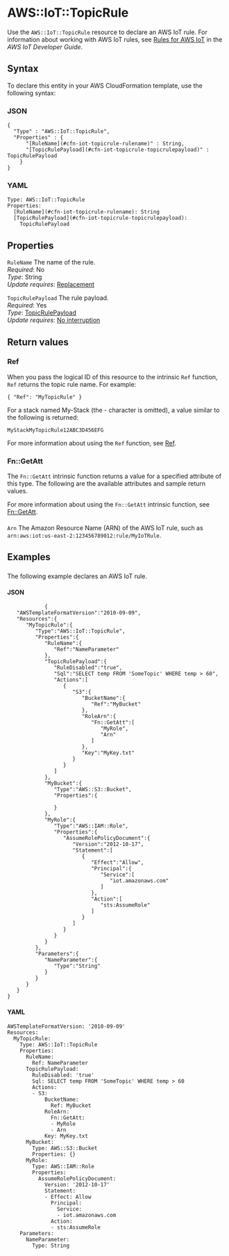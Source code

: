 # AWS::IoT::TopicRule<a name="aws-resource-iot-topicrule"></a>

Use the `AWS::IoT::TopicRule` resource to declare an AWS IoT rule\. For information about working with AWS IoT rules, see [Rules for AWS IoT](https://docs.aws.amazon.com/iot/latest/developerguide/iot-rules.html) in the *AWS IoT Developer Guide*\.

## Syntax<a name="aws-resource-iot-topicrule-syntax"></a>

To declare this entity in your AWS CloudFormation template, use the following syntax:

### JSON<a name="aws-resource-iot-topicrule-syntax.json"></a>

```
{
  "Type" : "AWS::IoT::TopicRule",
  "Properties" : {
      "[RuleName](#cfn-iot-topicrule-rulename)" : String,
      "[TopicRulePayload](#cfn-iot-topicrule-topicrulepayload)" : TopicRulePayload
    }
}
```

### YAML<a name="aws-resource-iot-topicrule-syntax.yaml"></a>

```
Type: AWS::IoT::TopicRule
Properties: 
  [RuleName](#cfn-iot-topicrule-rulename): String
  [TopicRulePayload](#cfn-iot-topicrule-topicrulepayload): 
    TopicRulePayload
```

## Properties<a name="aws-resource-iot-topicrule-properties"></a>

`RuleName`  <a name="cfn-iot-topicrule-rulename"></a>
The name of the rule\.  
*Required*: No  
*Type*: String  
*Update requires*: [Replacement](https://docs.aws.amazon.com/AWSCloudFormation/latest/UserGuide/using-cfn-updating-stacks-update-behaviors.html#update-replacement)

`TopicRulePayload`  <a name="cfn-iot-topicrule-topicrulepayload"></a>
The rule payload\.  
*Required*: Yes  
*Type*: [TopicRulePayload](aws-properties-iot-topicrule-topicrulepayload.md)  
*Update requires*: [No interruption](https://docs.aws.amazon.com/AWSCloudFormation/latest/UserGuide/using-cfn-updating-stacks-update-behaviors.html#update-no-interrupt)

## Return values<a name="aws-resource-iot-topicrule-return-values"></a>

### Ref<a name="aws-resource-iot-topicrule-return-values-ref"></a>

 When you pass the logical ID of this resource to the intrinsic `Ref` function, `Ref` returns the topic rule name\. For example:

 `{ "Ref": "MyTopicRule" }` 

For a stack named My\-Stack \(the \- character is omitted\), a value similar to the following is returned:

 `MyStackMyTopicRule12ABC3D456EFG` 

For more information about using the `Ref` function, see [Ref](https://docs.aws.amazon.com/AWSCloudFormation/latest/UserGuide/intrinsic-function-reference-ref.html)\.

### Fn::GetAtt<a name="aws-resource-iot-topicrule-return-values-fn--getatt"></a>

The `Fn::GetAtt` intrinsic function returns a value for a specified attribute of this type\. The following are the available attributes and sample return values\.

For more information about using the `Fn::GetAtt` intrinsic function, see [Fn::GetAtt](https://docs.aws.amazon.com/AWSCloudFormation/latest/UserGuide/intrinsic-function-reference-getatt.html)\.

#### <a name="aws-resource-iot-topicrule-return-values-fn--getatt-fn--getatt"></a>

`Arn`  <a name="Arn-fn::getatt"></a>
The Amazon Resource Name \(ARN\) of the AWS IoT rule, such as `arn:aws:iot:us-east-2:123456789012:rule/MyIoTRule`\.

## Examples<a name="aws-resource-iot-topicrule--examples"></a>

### <a name="aws-resource-iot-topicrule--examples--"></a>

The following example declares an AWS IoT rule\.

#### JSON<a name="aws-resource-iot-topicrule--examples----json"></a>

```
            {
   "AWSTemplateFormatVersion":"2010-09-09",
   "Resources":{
      "MyTopicRule":{
         "Type":"AWS::IoT::TopicRule",
         "Properties":{
            "RuleName":{
               "Ref":"NameParameter"
            },
            "TopicRulePayload":{
               "RuleDisabled":"true",
               "Sql":"SELECT temp FROM 'SomeTopic' WHERE temp > 60",
               "Actions":[
                  {
                     "S3":{
                        "BucketName":{
                           "Ref":"MyBucket"
                        },
                        "RoleArn":{
                           "Fn::GetAtt":[
                              "MyRole",
                              "Arn"
                           ]
                        },
                        "Key":"MyKey.txt"
                     }
                  }
               ]
            },
            "MyBucket":{
               "Type":"AWS::S3::Bucket",
               "Properties":{
                  
               }
            },
            "MyRole":{
               "Type":"AWS::IAM::Role",
               "Properties":{
                  "AssumeRolePolicyDocument":{
                     "Version":"2012-10-17",
                     "Statement":[
                        {
                           "Effect":"Allow",
                           "Principal":{
                              "Service":[
                                 "iot.amazonaws.com"
                              ]
                           },
                           "Action":[
                              "sts:AssumeRole"
                           ]
                        }
                     ]
                  }
               }
            }
         },
         "Parameters":{
            "NameParameter":{
               "Type":"String"
            }
         }
      }
   }
}
```

#### YAML<a name="aws-resource-iot-topicrule--examples----yaml"></a>

```
AWSTemplateFormatVersion: '2010-09-09'
Resources:
  MyTopicRule:
    Type: AWS::IoT::TopicRule
    Properties:
      RuleName:
        Ref: NameParameter
      TopicRulePayload:
        RuleDisabled: 'true'
        Sql: SELECT temp FROM 'SomeTopic' WHERE temp > 60
        Actions:
        - S3:
            BucketName:
              Ref: MyBucket
            RoleArn:
              Fn::GetAtt:
              - MyRole
              - Arn
            Key: MyKey.txt
      MyBucket:
        Type: AWS::S3::Bucket
        Properties: {}
      MyRole:
        Type: AWS::IAM::Role
        Properties:
          AssumeRolePolicyDocument:
            Version: '2012-10-17'
            Statement:
            - Effect: Allow
              Principal:
                Service:
                - iot.amazonaws.com
              Action:
              - sts:AssumeRole
    Parameters:
      NameParameter:
        Type: String
```
